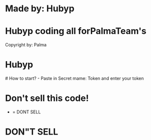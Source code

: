 # Made by: Hubyp
   <h1>Hubyp coding all for<span>Palma</span>Team's</h1>
   <a>Copyright by: Palma</a>
   <h1> Hubyp </h1>
# How to start?
- Paste in Secret mame: Token and enter your token


# Don't sell this code!
- = DONT SELL
<h1> DON"T SELL</h1>